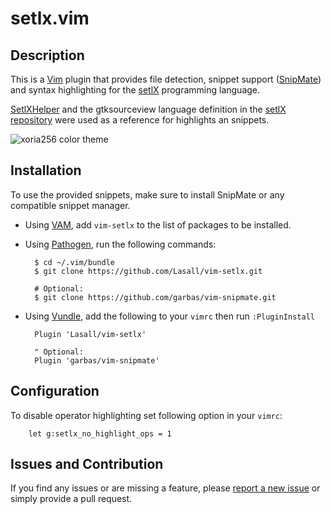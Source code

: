 # setlx.vim

## Description

This is a [Vim][vim] plugin that provides file detection, snippet support ([SnipMate][snipmate]) and syntax highlighting for the [setlX][setlx] programming language.

[SetlXHelper][setlxhelper] and the gtksourceview language definition in the [setlX repository][setlxrepo] were used as a reference for highlights an snippets.

![xoria256 color theme](https://i.imgur.com/7GmbzU1.png)


## Installation

To use the provided snippets, make sure to install SnipMate or any compatible snippet manager.

* Using [VAM][vam], add `vim-setlx` to the list of packages to be installed.

* Using [Pathogen][pathogen], run the following commands:

        $ cd ~/.vim/bundle
        $ git clone https://github.com/Lasall/vim-setlx.git

        # Optional:
        $ git clone https://github.com/garbas/vim-snipmate.git

* Using [Vundle][vundle], add the following to your `vimrc` then run `:PluginInstall`

        Plugin 'Lasall/vim-setlx'

        " Optional:
        Plugin 'garbas/vim-snipmate'


## Configuration

To disable operator highlighting set following option in your `vimrc`:

        let g:setlx_no_highlight_ops = 1


## Issues and Contribution

If you find any issues or are missing a feature, please [report a new issue][issues] or simply provide a pull request.


[vim]:http://www.vim.org/
[setlx]:https://randoom.org/Software/SetlX
[setlxhelper]:https://github.com/LucaVazz/SetlXHelper
[setlxrepo]:https://github.com/herrmanntom/setlX
[snipmate]:https://github.com/garbas/vim-snipmate
[vam]:https://github.com/marcweber/vim-addon-manager
[pathogen]:https://github.com/tpope/vim-pathogen
[vundle]:https://github.com/gmarik/vundle
[issues]:https://github.com/Lasall/vim-setlx/issues
